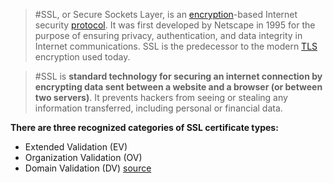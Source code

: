 > #SSL, or Secure Sockets Layer, is an [encryption](https://www.cloudflare.com/learning/ssl/what-is-encryption/)-based Internet security [protocol](https://www.cloudflare.com/learning/network-layer/what-is-a-protocol/). It was first developed by Netscape in 1995 for the purpose of ensuring privacy, authentication, and data integrity in Internet communications. SSL is the predecessor to the modern [TLS](https://www.cloudflare.com/learning/ssl/transport-layer-security-tls/) encryption used today.

>  #SSL is **standard technology for securing an internet connection by encrypting data sent between a website and a browser (or between two servers)**. It prevents hackers from seeing or stealing any information transferred, including personal or financial data.

**There are three recognized categories of SSL certificate types:**

- Extended Validation (EV)
- Organization Validation (OV)
- Domain Validation (DV)
	  [source](https://www.sectigo.com/resource-library/different-types-of-ssl-certificates-explained)